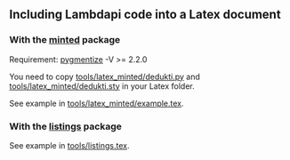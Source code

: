 Including Lambdapi code into a Latex document
---------------------------------------------

### With the [minted](https://www.ctan.org/pkg/minted) package

Requirement: [pygmentize](http://pygments.org/) -V >= 2.2.0

You need to copy [tools/latex_minted/dedukti.py](../../tools/latex_minted/dedukti.py) and [tools/latex_minted/dedukti.sty](../../tools/latex_minted/dedukti.sty) in your Latex folder.

See example in [tools/latex_minted/example.tex](../../tools/latex_minted/example.tex).

### With the [listings](https://www.ctan.org/pkg/listings) package

See example in [tools/listings.tex](../../tools/listings.tex).

